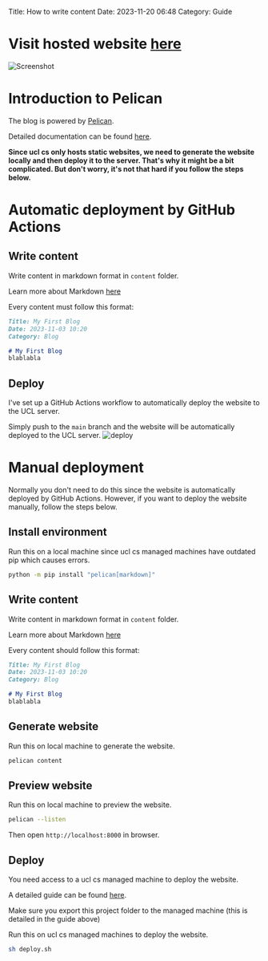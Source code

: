 Title: How to write content
Date: 2023-11-20 06:48
Category: Guide

# Visit hosted website [here](http://students.cs.ucl.ac.uk/2023/group25/)

![Screenshot](../images/readme-screenshot.png)

# Introduction to Pelican
The blog is powered by [Pelican](https://blog.getpelican.com/).

Detailed documentation can be found [here](https://docs.getpelican.com/en/latest/index.html).

**Since ucl cs only hosts static websites, we need to generate the website locally and then deploy it to the server. That's why it might be a bit complicated. But don't worry, it's not that hard if you follow the steps below.**

# Automatic deployment by GitHub Actions
## Write content
Write content in markdown format in `content` folder.

Learn more about Markdown [here](https://www.markdownguide.org/basic-syntax/)

Every content must follow this format:
```markdown
Title: My First Blog
Date: 2023-11-03 10:20
Category: Blog

# My First Blog
blablabla
```
## Deploy
I've set up a GitHub Actions workflow to automatically deploy the website to the UCL server.

Simply push to the `main` branch and the website will be automatically deployed to the UCL server.
![deploy](../images/readme-github-action.png)

# Manual deployment
Normally you don't need to do this since the website is automatically deployed by GitHub Actions. However, if you want to deploy the website manually, follow the steps below.


## Install environment
Run this on a local machine since ucl cs managed machines have outdated pip which causes errors.
```bash
python -m pip install "pelican[markdown]"
```

## Write content
Write content in markdown format in `content` folder.

Learn more about Markdown [here](https://www.markdownguide.org/basic-syntax/)

Every content should follow this format:
```markdown
Title: My First Blog
Date: 2023-11-03 10:20
Category: Blog

# My First Blog
blablabla
```

## Generate website
Run this on local machine to generate the website.
```bash
pelican content
```

## Preview website
Run this on local machine to preview the website.
```bash
pelican --listen
```
Then open `http://localhost:8000` in browser.

## Deploy
You need access to a ucl cs managed machine to deploy the website.

A detailed guide can be found [here](https://moodle.ucl.ac.uk/pluginfile.php/6251276/mod_forum/attachment/1748944/Guidelines%20for%20Hosting%20the%20COMP0016%20Project%20Website.pdf).

Make sure you export this project folder to the managed machine (this is detailed in the guide above)

Run this on ucl cs managed machines to deploy the website.
```bash
sh deploy.sh
```
